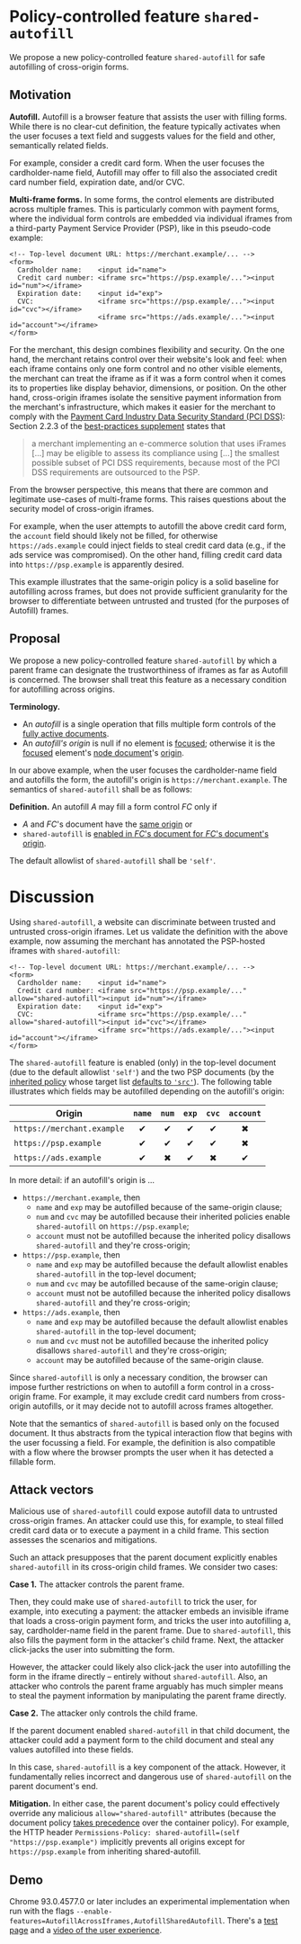 # Policy-controlled feature `shared-autofill`

We propose a new policy-controlled feature `shared-autofill` for safe autofilling of cross-origin forms.

## Motivation

**Autofill.**
Autofill is a browser feature that assists the user with filling forms.
While there is no clear-cut definition, the feature typically activates when the user focuses a text field and suggests values for the field and other, semantically related fields.

For example, consider a credit card form.
When the user focuses the cardholder-name field, Autofill may offer to fill also the associated credit card number field, expiration date, and/or CVC.

**Multi-frame forms.**
In some forms, the control elements are distributed across multiple frames.
This is particularly common with payment forms, where the individual form controls are embedded via individual iframes from a third-party Payment Service Provider (PSP), like in this pseudo-code example:

```
<!-- Top-level document URL: https://merchant.example/... -->
<form>
  Cardholder name:    <input id="name">
  Credit card number: <iframe src="https://psp.example/..."><input id="num"></iframe>
  Expiration date:    <input id="exp">
  CVC:                <iframe src="https://psp.example/..."><input id="cvc"></iframe>
                      <iframe src="https://ads.example/..."><input id="account"></iframe>
</form>
```

For the merchant, this design combines flexibility and security.
On the one hand, the merchant retains control over their website's look and feel: when each iframe contains only one form control and no other visible elements, the merchant can treat the iframe as if it was a form control when it comes its to properties like display behavior, dimensions, or position.
On the other hand, cross-origin iframes isolate the sensitive payment information from the merchant's infrastructure, which makes it easier for the merchant to comply with the [Payment Card Industry Data Security Standard (PCI DSS)](https://www.pcisecuritystandards.org/): Section 2.2.3 of the [best-practices supplement](https://listings.pcisecuritystandards.org/pdfs/best_practices_securing_ecommerce.pdf) states that
> a merchant implementing an e-commerce solution that uses iFrames [...] may be eligible to assess its compliance using [...] the smallest possible subset of PCI DSS requirements, because most of the PCI DSS requirements are outsourced to the PSP.

From the browser perspective, this means that there are common and legitimate use-cases of multi-frame forms.
This raises questions about the security model of  cross-origin iframes.

For example, when the user attempts to autofill the above credit card form, the `account` field should likely not be filled, for otherwise `https://ads.example` could inject fields to steal credit card data (e.g., if the ads service was compromised).
On the other hand, filling credit card data into `https://psp.example` is apparently desired.

This example illustrates that the same-origin policy is a solid baseline for autofilling across frames, but does not provide sufficient granularity for the browser to differentiate between untrusted and trusted (for the purposes of Autofill) frames.

## Proposal

We propose a new policy-controlled feature `shared-autofill` by which a parent frame can designate the trustworthiness of iframes as far as Autofill is concerned.
The browser shall treat this feature as a necessary condition for autofilling across origins.

**Terminology.**
* An *autofill* is a single operation that fills multiple form controls of the [fully active documents](https://html.spec.whatwg.org/multipage/browsers.html#fully-active).
* An *autofill's origin* is null if no element is [focused](https://html.spec.whatwg.org/interaction.html#focused); otherwise it is the [focused](https://html.spec.whatwg.org/interaction.html#focused) element's [node document](https://dom.spec.whatwg.org/#concept-node-document)'s [origin](https://dom.spec.whatwg.org/#concept-document-origin).

In our above example, when the user focuses the cardholder-name field and autofills the form, the autofill's origin is `https://merchant.example`.
The semantics of `shared-autofill` shall be as follows:

**Definition.**
An autofill *A* may fill a form control *FC* only if
* *A* and *FC*'s document have the [same origin](https://html.spec.whatwg.org/multipage/origin.html#same-origin) or
* `shared-autofill` is [enabled in *FC*'s document for *FC*'s document's origin](https://w3c.github.io/webappsec-permissions-policy/#algo-is-feature-enabled).

The default allowlist of `shared-autofill` shall be `'self'`.

# Discussion

Using `shared-autofill`, a website can discriminate between trusted and untrusted cross-origin iframes.
Let us validate the definition with the above example, now assuming the merchant has annotated the PSP-hosted iframes with `shared-autofill`:

```
<!-- Top-level document URL: https://merchant.example/... -->
<form>
  Cardholder name:    <input id="name">
  Credit card number: <iframe src="https://psp.example/..." allow="shared-autofill"><input id="num"></iframe>
  Expiration date:    <input id="exp">
  CVC:                <iframe src="https://psp.example/..." allow="shared-autofill"><input id="cvc"></iframe>
                      <iframe src="https://ads.example/..."><input id="account"></iframe>
</form>
```

The `shared-autofill` feature is enabled (only) in the top-level document (due to the default allowlist `'self'`) and the two PSP documents (by the [inherited policy](https://w3c.github.io/webappsec-permissions-policy/#algo-define-inherited-policy-in-container) whose target list [defaults to `'src'`](https://w3c.github.io/webappsec-permissions-policy/#iframe-allow-attribute)).
The following table illustrates which fields may be autofilled depending on the autofill's origin:

| Origin                     | `name`   | `num`    | `exp`    | `cvc`    | `account` |
|----------------------------|:--------:|:--------:|:--------:|:--------:|:---------:|
| `https://merchant.example` | &#10004; | &#10004; | &#10004; | &#10004; | &#10006;  |
| `https://psp.example`      | &#10004; | &#10004; | &#10004; | &#10004; | &#10006;  |
| `https://ads.example`      | &#10004; | &#10006; | &#10004; | &#10006; | &#10004;  |

In more detail: if an autofill's origin is ...
* `https://merchant.example`, then
  - `name` and `exp` may be autofilled because of the same-origin clause;
  - `num` and `cvc` may be autofilled because their inherited policies enable `shared-autofill` on `https://psp.example`;
  - `account` must not be autofilled because the inherited policy disallows `shared-autofill` and they're cross-origin;
* `https://psp.example`, then
  - `name` and `exp` may be autofilled because the default allowlist enables `shared-autofill` in the top-level document;
  - `num` and `cvc` may be autofilled because of the same-origin clause;
  - `account` must not be autofilled because the inherited policy disallows `shared-autofill` and they're cross-origin;
* `https://ads.example`, then
  - `name` and `exp` may be autofilled because the default allowlist enables `shared-autofill` in the top-level document;
  - `num` and `cvc` must not be autofilled because the inherited policy disallows `shared-autofill` and they're cross-origin;
  - `account` may be autofilled because of the same-origin clause.

Since `shared-autofill` is only a necessary condition, the browser can impose further restrictions on when to autofill a form control in a cross-origin frame.
For example, it may exclude credit card numbers from cross-origin autofills, or it may decide not to autofill across frames altogether.

Note that the semantics of `shared-autofill` is based only on the focused document.
It thus abstracts from the typical interaction flow that begins with the user focussing a field.
For example, the definition is also compatible with a flow where the browser prompts the user when it has detected a fillable form.

## Attack vectors

Malicious use of `shared-autofill` could expose autofill data to untrusted cross-origin frames.
An attacker could use this, for example, to steal filled credit card data or to execute a payment in a child frame.
This section assesses the scenarios and mitigations.

Such an attack presupposes that the parent document explicitly enables `shared-autofill` in its cross-origin child frames.
We consider two cases:

**Case 1.**
The attacker controls the parent frame.

Then, they could make use of `shared-autofill` to trick the user, for example, into executing a payment: the attacker embeds an invisible iframe that loads a cross-origin payment form, and tricks the user into autofilling a, say, cardholder-name field in the parent frame.
Due to `shared-autofill`, this also fills the payment form in the attacker's child frame.
Next, the attacker click-jacks the user into submitting the form.

However, the attacker could likely also click-jack the user into autofilling the form in the iframe directly – entirely without `shared-autofill`.
Also, an attacker who controls the parent frame arguably has much simpler means to steal the payment information by manipulating the parent frame directly.

**Case 2.**
The attacker only controls the child frame.

If the parent document enabled `shared-autofill` in that child document, the attacker could add a payment form to the child document and steal any values autofilled into these fields.

In this case, `shared-autofill` is a key component of the attack.
However, it fundamentally relies incorrect and dangerous use of `shared-autofill` on the parent document's end.

**Mitigation.**
In either case, the parent document's policy could effectively override any malicious `allow="shared-autofill"` attributes (because the document policy [takes precedence](https://w3c.github.io/webappsec-permissions-policy/#algo-define-inherited-policy-in-container) over the container policy).
For example, the HTTP header `Permissions-Policy: shared-autofill=(self "https://psp.example")` implicitly prevents all origins except for `https://psp.example` from inheriting shared-autofill.

## Demo

Chrome 93.0.4577.0 or later includes an experimental implementation when run with the flags `--enable-features=AutofillAcrossIframes,AutofillSharedAutofill`.
There's a [test page](https://schwering.github.io/shared-autofill/form.html) and a [video of the user experience](https://www.youtube.com/watch?v=YDH19FygOa4).
